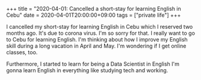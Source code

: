 +++
title =  "2020-04-01: Cancelled a short-stay for learning English in Cebu"
date = 2020-04-01T20:00:00+09:00
tags = ["private life"]
+++

I cancelled my short-stay for learning English in Cebu
which I reserved two months ago.
It's due to corona virus.
I'm so sorry for that.
I really want to go to Cebu for learning English.
I'm thinking about how I improve my English skill during a long vacation in April and May.
I'm wondering if I get online classes, too.

Furthermore, I started to learn for being a Data Scientist in English
I'm gonna learn English in everything like studying tech and working.

